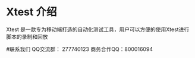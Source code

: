 # Xtest 介绍
Xtest 是一款专为移动端打造的自动化测试工具，用户可以方便的使用Xtest进行脚本的录制和回放

#联系我们
QQ交流群： 277740123
商务合作QQ：800016094
